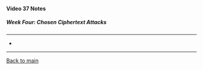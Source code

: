 #### Video 37 Notes

##### Week Four: Chosen Ciphertext Attacks
---
- 

---

[Back to main](https://github.com/rot0xd/Coursera/blob/master/Cryptography/I/README.md)

